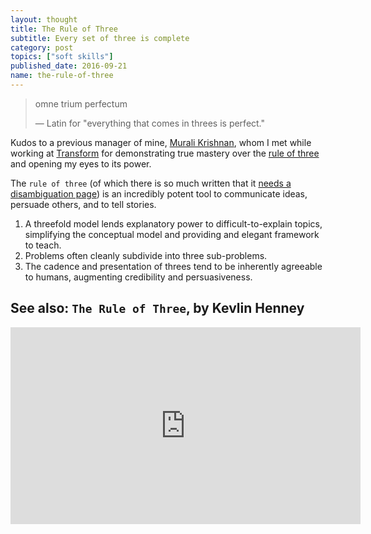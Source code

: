 ```yaml
---
layout: thought
title: The Rule of Three
subtitle: Every set of three is complete
category: post
topics: ["soft skills"]
published_date: 2016-09-21
name: the-rule-of-three
---
```

> omne trium perfectum
>
> &mdash; Latin for "everything that comes in threes is perfect."
> 

Kudos to a previous manager of mine, [Murali Krishnan][murali-linkedin], whom
I met while working at [Transform][transform-website] for demonstrating true
mastery over the [rule of three][rule-of-three-wiki] and opening my eyes to its
power.

The `rule of three` (of which there is so much written that it
[needs a disambiguation page][disambiguation-wiki]) is an incredibly potent
tool to communicate ideas, persuade others, and to tell stories.

1. A threefold model lends explanatory power to difficult-to-explain topics,
simplifying the conceptual model and providing and elegant framework to teach.
2. Problems often cleanly subdivide into three sub-problems.
3. The cadence and presentation of threes tend to be inherently agreeable to
humans, augmenting credibility and persuasiveness.


## See also: `The Rule of Three`, by Kevlin Henney

<iframe width="560" height="315" src="https://www.youtube.com/embed/buEB5zLAHl8" frameborder="0" allowfullscreen></iframe>


[transform-website]: https://www.transform.co/
[rule-of-three-wiki]: https://en.wikipedia.org/wiki/Rule_of_three_(writing)
[disambiguation-wiki]: https://en.wikipedia.org/wiki/Rule_of_three
[murali-linkedin]: https://www.linkedin.com/in/muralirkrishnan/

